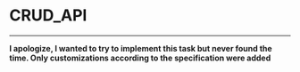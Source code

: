 # CRUD_API

---

**I apologize, I wanted to try to implement this task but never found the time.
Only customizations according to the specification were added**

